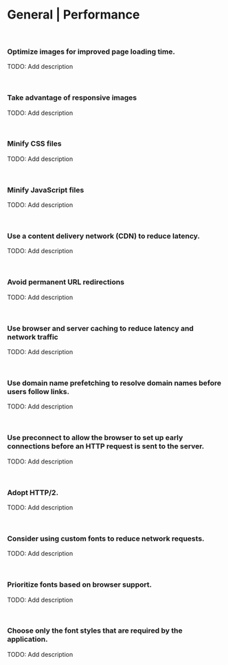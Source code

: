 # General | Performance
<br>


### Optimize images for improved page loading time.

TODO: Add description

<br>


### Take advantage of responsive images


TODO: Add description

<br>


### Minify CSS files


TODO: Add description

<br>


### Minify JavaScript files


TODO: Add description

<br>


### Use a content delivery network (CDN) to reduce latency.

TODO: Add description

<br>


### Avoid permanent URL redirections

TODO: Add description

<br>


### Use browser and server caching to reduce latency and network traffic

TODO: Add description

<br>


### Use domain name prefetching to resolve domain names before users follow links.

TODO: Add description

<br>


### Use preconnect to allow the browser to set up early connections before an HTTP request is sent to the server.

TODO: Add description

<br>


### Adopt HTTP/2.

TODO: Add description

<br>


### Consider using custom fonts to reduce network requests.

TODO: Add description

<br>


### Prioritize fonts based on browser support.

TODO: Add description

<br>


### Choose only the font styles that are required by the application.

TODO: Add description

<br>






